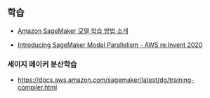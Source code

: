 ## 학습 ##

* [Amazon SageMaker 모델 학습 방법 소개](https://www.youtube.com/watch?v=oQ7glJfD-BQ)


* [Introducing SageMaker Model Parallelism - AWS re:Invent 2020](https://www.youtube.com/watch?v=eo2zgncnf-M)

### 세이지 메이커 분산학습 ###

* https://docs.aws.amazon.com/sagemaker/latest/dg/training-compiler.html
